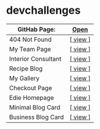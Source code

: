 # devchallenges

| GitHab Page: |[Open](https://josimarmg.github.io/devchallenges/)|
|--|--|
| 404 Not Found | [[ view ]](https://josimarmg.github.io/devchallenges/page-404-not-found/index.html) |
| My Team Page | [[ view ]](https://josimarmg.github.io/devchallenges/my-team-page-master/index.html)
| Interior Consultant | [[ view ]](https://josimarmg.github.io/devchallenges/interior-consultant-master/index.html)
| Recipe Blog | [[ view ]](https://josimarmg.github.io/devchallenges/recipe-blog/index.html)
| My Gallery | [[ view ]](https://josimarmg.github.io/devchallenges/my-gallery/index.html)
| Checkout Page | [[ view ]](https://josimarmg.github.io/devchallenges/checkout-page-master/index.html)
| Edie Homepage | [[ view ]](https://josimarmg.github.io/devchallenges/edie-homepage/index.html)
| Minimal Blog Card | [[ view ]](https://josimarmg.github.io/devchallenges/mini-blog-card/index.html)
| Business Blog Card | [[ view ]](https://josimarmg.github.io/devchallenges/business-blog-card/index.html)
